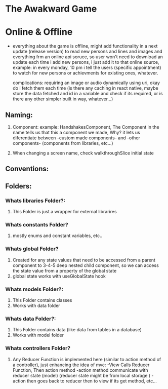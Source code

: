 # The Awakward Game

# Online & Offline

- everything about the game is offline, might add functionality in a next update (release version) to read new persons and lines
  and images and everything frm an online api soruce, so user won't need to download an update each time i add new persons,
  i just add it to that online source, example: in every monday, 10 pm i tell the users (specific appointment) to watch
  for new persons or achievments for existing ones, whatever.

  complications: requiring an image or audio dynamically using uri, okay do i fetch them each time
  (is there any caching in react native, maybe store the data fetched and id in a variable and check if its required, or is there any other simpler built in way, whatever...)

## Naming:

1. Component: example: HandshakesComponent, The Component in the name tells us that this a component we made, Why? it lets us diferentiate between -custom made components- and -other components- (components from libraries, etc...)

2. When changing a screen name, check walkthroughSlice initial state

## Conventions:

## Folders:

### Whats libraries Folder?:

1. This Folder is just a wrapper for external librarires

### Whats constants Folder?

1. mostly enums and constant variables, etc..

### Whats global Folder?

1. Created for any state values that need to be accessed from a parent component to 3-4-5 deep nested child component, so we can access the state value from a property of the global state
2. global state works with useGlobalState hook

### Whats models Folder?:

1. This Folder contains classes
2. Works with data folder

### Whats data Folder?:

1. This Folder contains data (like data from tables in a database)
2. Works with model folder

### Whats controllers Folder?

1. Any Reducer Function is implemented here (similar to action method of a controller), just enhancing the idea of mvc:
   -View Calls Reducer Function, Then action method
   -action method communicate with reducer state (model) (reducer state might be from local storage
   )
   -action then goes back to reducer then to view if its get method, etc...
